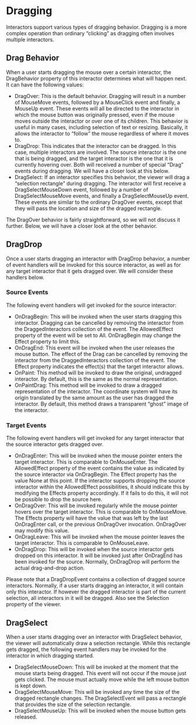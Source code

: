 # Dragging

Interactors support various types of dragging behavior. Dragging is a more complex operation than ordinary “clicking” as dragging often involves multiple interactors.

## Drag Behavior

When a user starts dragging the mouse over a certain interactor, the DragBehavior property of this interactor determines what will happen next. It can have the following values:

- DragOver: This is the default behavior. Dragging will result in a number of MouseMove events, followed by a MouseClick event and finally, a MouseUp event. These events will all be directed to the interactor in which the mouse button was originally pressed, even if the mouse moves outside the interactor or over one of its children. This behavior is useful in many cases, including selection of text or resizing. Basically, it allows the interactor to “follow” the mouse regardless of where it moves to.
- DragDrop: This indicates that the interactor can be dragged. In this case, multiple interactors are involved. The source interactor is the one that is being dragged, and the target interactor is the one that it is currently hovering over. Both will received a number of special “Drag” events during dragging. We will have a closer look at this below.
- DragSelect: If an interactor specifies this behavior, the viewer will drag a “selection rectangle” during dragging. The interactor will first receive a DragSelectMouseDown event, followed by a number of DragSelectMouseMove events, and finally a DragSelectMouseUp event. These events are similar to the ordinary DragOver events, except that they will pass the location and size of the dragged rectangle.

The DragOver behavior is fairly straightforward, so we will not discuss it further. Below, we will have a closer look at the other behavior.

## DragDrop

Once a user starts dragging an interactor with DragDrop behavior, a number of event handlers will be invoked for this source interactor, as well as for any target interactor that it gets dragged over. We will consider these handlers below.

### Source Events

The following event handlers will get invoked for the source interactor:

- OnDragBegin: This will be invoked when the user starts dragging this interactor. Dragging can be cancelled by removing the interactor from the DraggedInteractors collection of the event. The AllowedEffect property of the event will be set to All. OnDragBegin may change the Effect property to limit this.
- OnDragEnd: This event will be invoked when the user releases the mouse button. The effect of the Drag can be cancelled by removing the interactor from the DraggedInteractors collection of the event. The Effect property indicates the effect(s) that the target interactor allows.
- OnPaint: This method will be invoked to draw the original, undragged interactor. By default, this is the same as the normal representation.
- OnPaintDrag: This method will be invoked to draw a dragged representation of the interactor. The coordinate system will have its origin translated by the same amount as the user has dragged the interactor. By default, this method draws a transparent “ghost” image of the interactor.

### Target Events

The following event handlers will get invoked for any target interactor that the source interactor gets dragged over.

- OnDragEnter: This will be invoked when the mouse pointer enters the target interactor. This is comparable to OnMouseEnter. The AllowedEffect property of the event contains the value as indicated by the source interactor via OnDragBegin. The Effect property has the value None at this point. If the interactor supports dropping the source interactor within the AllowedEffect possibilities, it should indicate this by modifying the Effects property accordingly. If it fails to do this, it will not be possible to drop the source here.
- OnDragOver: This will be invoked regularly while the mouse pointer hovers over the target interactor. This is comparable to OnMouseMove. The Effects property will have the value that was left by the last OnDragEnter call, or the previous OnDragOver invocation. OnDragOver may modify this value.
- OnDragLeave: This will be invoked when the mouse pointer leaves the target interactor. This is comparable to OnMouseLeave.
- OnDragDrop: This will be invoked when the source interactor gets dropped on this interactor. It will be invoked just after OnDragEnd has been invoked for the source. Normally, OnDragDrop will perform the actual drag-and-drop action.

Please note that a DragDropEvent contains a collection of dragged source interactors. Normally, if a user starts dragging an interactor, it will contain only this interactor. If however the dragged interactor is part of the current selection, all interactors in it will be dragged. Also see the Selection property of the viewer.

## DragSelect

When a user starts dragging over an interactor with DragSelect behavior, the viewer will automatically draw a selection rectangle. While this rectangle gets dragged, the following event handlers may be invoked for the interactor in which dragging started.

- DragSelectMouseDown: This will be invoked at the moment that the mouse starts being dragged. This event will not occur if the mouse just gets clicked. The mouse must actually move while the left mouse button is kept down.
- DragSelectMouseMove: This will be invoked any time the size of the dragged rectangle changes. The DragSelectEvent will pass a rectangle that provides the size of the selection rectangle.
- DragSelectMouseUp: This will be invoked when the mouse button gets released.
